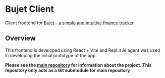 # Bujet Client
Client frontend for [Bujet - a simple and intuitive finance tracker](https://github.com/izxxr/bujet).

## Overview
This frontend is developed using React + Vite and Repl.it AI agent was used in developing the initial
prototype of the app.

**Please see the [main repository](https://github.com/izxxr/bujet) for information about the project. This repository only acts as a Git submodule for main repository**
